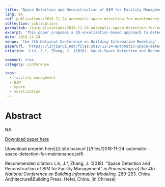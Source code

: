 ```yaml
---
title: "Space Detection and Reconstruction of BIM for Facility Management"
lang: en
ref: publications/2018-11-24-automatic-space-detection-for-maintenance
collection: publications
permalink: /en/publications/2018-11-24-automatic-space-detection-for-maintenance
excerpt: 'This paper proposes a 3D-voxelization-based approach to detecting and reconstructing spaces from BIM models without space information for facility management'
date: 2018-11-24
venue: 'the 4th National Conference on Building Information Modeling'
paperurl: 'https://linjiarui.net/files/2018-11-24-automatic-space-detection-for-maintenance.pdf'
citation: 'Lin, J.*, Zhang, J. (2018). &quot;Space Detection and Reconstruction of BIM for Facility Management&quot; <i>in Proceedings of the 4th National Conference on Building Information Modeling</i>. 289-293. China Architecture&Building Press. Hefei, China. (in Chinese)'

comment: true
category: conference

tags: 
  - facility management
  - BIM
  - space
  - voxelization
---
```



Abstract
====

NA

[Download paper here](http://kns.cnki.net/KCMS/detail/detail.aspx?dbcode=CPFD&dbname=CPFDLAST2019&filename=JGCB201811001059&v=MTA1MjhUbmpxcXhkRWVNT1VLcmlmWnU5dkh5bmxVN3pLSmw0UUx5ckliTEc0SDluTnJvOUZaZXNLQlJOS3VoZGhuajk4)

[download preprint here]({{ site.baseurl }}/files/2018-11-24-automatic-space-detection-for-maintenance.pdf)

Recommended citation: Lin, J.*, Zhang, J. (2018). &quot;Space Detection and Reconstruction of BIM for Facility Management&quot; <i>in Proceedings of the 4th National Conference on Building Information Modeling</i>. 289-293. China Architecture&Building Press. Hefei, China. (in Chinese)